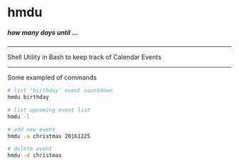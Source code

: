 # hmdu
##### how many days until ...
***
Shell Utility in Bash to keep track of Calendar Events

***
Some exampled of commands

```bash
# list 'birthday' event countdown
hmdu birthday

# list upcoming event list
hmdu -l

# add new event
hmdu -a christmas 20161225

# delete event
hmdu -d christmas
```
